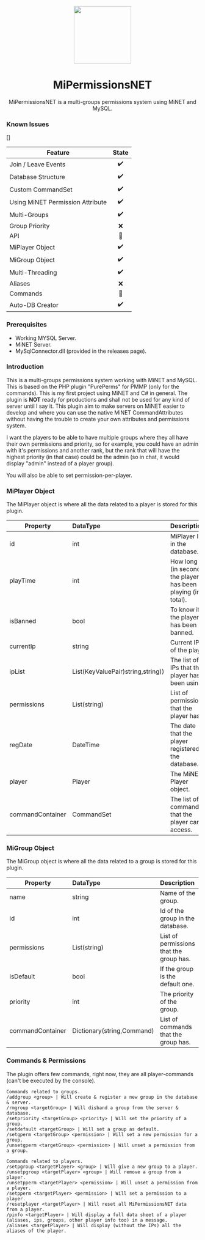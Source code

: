 <p align="center">
  <img width="150" height="150" src="https://img.icons8.com/doodle/96/000000/security-checked--v1.png" />
</p>
<h1 align=center>MiPermissionsNET</h1>
<p align="center">MiPermissionsNET is a multi-groups permissions system using MiNET and MySQL.</p>



### Known Issues

[]

| **Feature**                 | **State** |
| -------------------------------- |:----------:|
| Join / Leave Events              | ✔️ |
| Database Structure               | ✔️ |
| Custom CommandSet                | ✔️ |
| Using MiNET Permission Attribute | ✔️ |
| Multi-Groups                     | ✔️ |
| Group Priority                   | ❌ |
| API                              | 🔨 |
| MiPlayer Object                  | ✔️ |
| MiGroup Object                   | ✔️ |
| Multi-Threading                  | ✔️ |
| Aliases                          | ❌ |
| Commands                         | 🔨 |
| Auto-DB Creator                  | ✔️ |

### Prerequisites

- Working MYSQL Server.
- MiNET Server.
- MySqlConnector.dll (provided in the releases page).

### Introduction

This is a multi-groups permissions system working with MiNET and MySQL. This is based on the PHP plugin "PurePerms" for PMMP (only for the commands). This is my first project using MiNET and C# in general. The plugin is **NOT** ready for productions and shall not be used for any kind of server until I say it. This plugin aim to make servers on MiNET easier to develop and where you can use the native MiNET CommandAttributes without having the trouble to create your own attributes and permissions system.

I want the players to be able to have multiple groups where they all have their own permissions and priority, so for example, you could have an admin with it's permissions and another rank, but the rank that will have the highest priority (in that case) could be the admin (so in chat, it would display "admin" instead of a player group).

You will also be able to set permission-per-player.

### MiPlayer Object

The MiPlayer object is where all the data related to a player is stored for this plugin.

| **Property**       | **DataType** | **Description** |
| ------------------ | :----------- | :------------- |
| id                 | int | MiPlayer ID in the database. |
| playTime           | int | How long (in seconds) the player has been playing (in total). |
| isBanned           | bool | To know if the player has been banned. |
| currentIp          | string | Current IP of the player |
| ipList             | List(KeyValuePair)string,string)) | The list of IPs that the player has been using. |
| permissions        | List(string) | List of permissions that the player has. |
| regDate            | DateTime | The date that the player registered in the database. |
| player             | Player | The MiNET Player object. |
| commandContainer   | CommandSet | The list of commands that the player can access. |

### MiGroup Object

The MiGroup object is where all the data related to a group is stored for this plugin.

| **Property**       | **DataType** | **Description** |
| ------------------ | :----------- | :------------- |
| name               | string | Name of the group. |
| id                 | int | Id of the group in the database. |
| permissions        | List(string) | List of permissions that the group has. |
| isDefault          | bool | If the group is the default one. |
| priority           | int | The priority of the group. |
| commandContainer   | Dictionary(string,Command) | List of commands that the group has. |

### Commands & Permissions

The plugin offers few commands, right now, they are all player-commands (can't be executed by the console).

```
Commands related to groups.
/addgroup <group> | Will create & register a new group in the database & server.
/rmgroup <targetGroup> | Will disband a group from the server & database.
/setpriority <targetGroup> <priority> | Will set the priority of a group.
/setdefault <targetGroup> | Will set a group as default.
/setgperm <targetGroup> <permission> | Will set a new permission for a group.
/unsetgperm <targetGroup> <permission> | Will unset a permission from a group.

Commands related to players.
/setpgroup <targetPlayer> <group> | Will give a new group to a player.
/unsetpgroup <targetPlayer> <group> | Will remove a group from a player.
/unsetpperm <targetPlayer> <permission> | Will unset a permission from a player.
/setpperm <targetPlayer> <permission> | Will set a permission to a player.
/resetplayer <targetPlayer> | Will reset all MiPermissionsNET data from a player.
/pinfo <targetPlayer> | Will display a full data sheet of a player (aliases, ips, groups, other player info too) in a message.
/aliases <targetPlayer> | Will display (without the IPs) all the aliases of the player.
```
